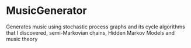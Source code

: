 # MusicGenerator
Generates music using stochastic process graphs and its cycle algorithms that I discovered, semi-Markovian chains, Hidden Markov Models and music theory
